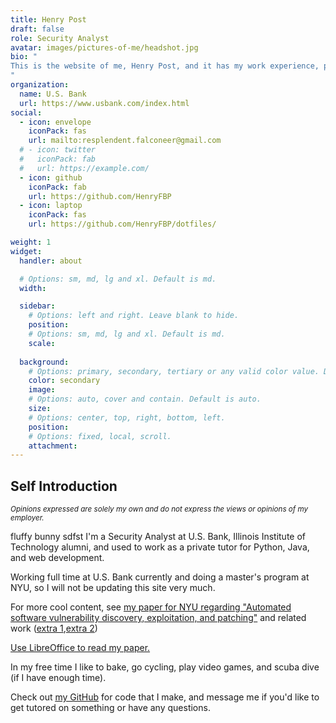 ```yaml
---
title: Henry Post
draft: false
role: Security Analyst
avatar: images/pictures-of-me/headshot.jpg
bio: "
This is the website of me, Henry Post, and it has my work experience, personal projects, and general info about me.
"
organization:
  name: U.S. Bank
  url: https://www.usbank.com/index.html
social:
  - icon: envelope
    iconPack: fas
    url: mailto:resplendent.falconeer@gmail.com
  # - icon: twitter
  #   iconPack: fab
  #   url: https://example.com/
  - icon: github
    iconPack: fab
    url: https://github.com/HenryFBP
  - icon: laptop
    iconPack: fas
    url: https://github.com/HenryFBP/dotfiles/

weight: 1
widget:
  handler: about

  # Options: sm, md, lg and xl. Default is md.
  width:

  sidebar:
    # Options: left and right. Leave blank to hide.
    position:
    # Options: sm, md, lg and xl. Default is md.
    scale:
  
  background:
    # Options: primary, secondary, tertiary or any valid color value. Default is primary.
    color: secondary
    image:
    # Options: auto, cover and contain. Default is auto.
    size:
    # Options: center, top, right, bottom, left.
    position:
    # Options: fixed, local, scroll.
    attachment: 
---
```


## Self Introduction

<i><small>Opinions expressed are solely my own and do not express the views or opinions of my employer.</small></i> 

fluffy bunny  sdfst I'm a Security Analyst at U.S. Bank, Illinois Institute of Technology alumni, and used to work as a private tutor for Python, Java, and web development.

Working full time at U.S. Bank currently and doing a master's program at NYU, so I will not be updating this site very much.

For more cool content, see [my paper for NYU regarding "Automated software vulnerability discovery, exploitation, and patching"](https://github.com/HenryFBP/NYU-CS-GY-6813/blob/master/paper/papers/final/Henry%20Post%20-%20NYU-CS-GY-6813%20-%20Automated%20software%20vulnerability%20discovery%2C%20exploitation%2C%20and%20patching%20-%20Combined%20Paper.fodt) and related work ([extra 1](https://github.com/HenryFBP/NYU-CS-GY-6813),[extra 2](https://github.com/HenryFBP/NYU-CS-GY-6813-research-paper-work))

[Use LibreOffice to read my paper.](https://www.libreoffice.org/)

In my free time I like to bake, go cycling, play video games, and scuba dive (if I have enough time).

Check out <u>[my GitHub](https://github.com/HenryFBP/)</u> for code that I make, and message me if you'd like to get tutored on something or have any questions.
